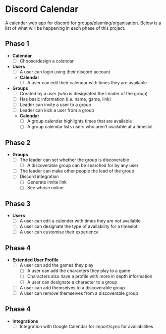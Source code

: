 # Discord Calendar
A calendar web app for discord for groups/planning/organisation. Below is a list of what will be happening in each phase of this project.

## Phase 1
- **Calendar**
  - [ ] Choose/design a calendar
- **Users**
  - [ ] A user can login using their discord account
  - **Calendar**
    - [ ] A user can edit their calendar with times they are available
- **Groups**
  - [ ] Created by a user (who is designated the Leader of the group)
  - [ ] Has basic information (i.e. name, game, link)
  - [ ] Leader can invite a user to a group
  - [ ] Leader can kick a user from a group
  - **Calendar**
    - [ ] A group calendar highlights times that are available
    - [ ] A group calendar lists users who aren't available at a timeslot

## Phase 2
- **Groups**
  - [ ] The leader can set whether the group is discoverable
    - [ ] A discoverable group can be searched for by any user
  - [ ] The leader can make other people the lead of the group
  - [ ] Discord integration
    - [ ] Generate invite link
    - [ ] See whose online

## Phase 3
- **Users**
  - [ ] A user can edit a calender with times they are not available
  - [ ] A user can designate the type of availability for a timeslot
  - [ ] A user can customise their experience
  
## Phase 4
- **Extended User Profile**
  - [ ] A user can add the games they play
    - [ ] A user can add the characters they play to a game
    - [ ] Characters also have a profile with more in depth information
    - [ ] A user can designate a character to a group
  - [ ] A user can add themselves to a discoverable group
  - [ ] A user can remove themselves from a discoverable group

## Phase 4
- **Integrations**
  - [ ] Integration with Google Calendar for import/sync for availabilities
